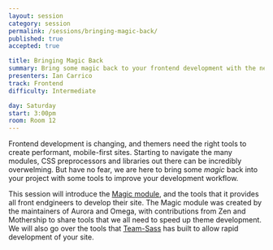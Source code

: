```yaml
---
layout: session
category: session
permalink: /sessions/bringing-magic-back/
published: true
accepted: true

title: Bringing Magic Back
summary: Bring some magic back to your frontend development with the needed modules and tools to speed your site up!
presenters: Ian Carrico
track: Frontend
difficulty: Intermediate

day: Saturday
start: 3:00pm
room: Room 12
---
```


Frontend development is changing, and themers need the right tools to create performant, mobile-first sites. Starting to navigate the many modules, CSS preprocessors and libraries out there can be incredibly overwelming. But have no fear, we are here to bring some *magic* back into your project with some tools to improve your development workflow.

This session will introduce the [Magic module](http://drupal.org/project/magic), and the tools that it provides all front endgineers to develop their site. The Magic module was created by the maintainers of Aurora and Omega, with contributions from Zen and Mothership to share tools that we all need to speed up theme development. We will also go over the tools that [Team-Sass](http://www.github.com/Team-Sass) has built to allow rapid development of your site.
